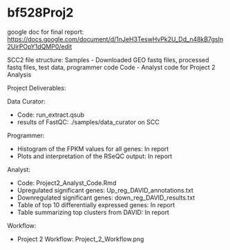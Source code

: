 # bf528Proj2

google doc for final report: https://docs.google.com/document/d/1nJeH3TeswHvPk2U_Dd_n48kB7gsIn2UirPOpY1dQMP0/edit

SCC2 file structure:
Samples - Downloaded GEO fastq files, processed fastq files, test data, programmer code
Code - Analyst code for Project 2 Analysis

Project Deliverables:

Data Curator:
- Code: run_extract.qsub
- results of FastQC: ./samples/data_curator on SCC

Programmer:
- Histogram of the FPKM values for all genes: In report
- Plots and interpretation of the RSeQC output: In report

Analyst:
- Code: Project2_Analyst_Code.Rmd
- Upregulated significant genes: Up_reg_DAVID_annotations.txt
- Downregulated significant genes: down_reg_DAVID_results.txt
- Table of top 10 differentially expressed genes: In report
- Table summarizing top clusters from DAVID: In report


Workflow:
- Project 2 Workflow: Project_2_Workflow.png
